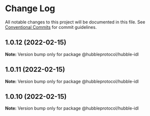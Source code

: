 # Change Log

All notable changes to this project will be documented in this file.
See [Conventional Commits](https://conventionalcommits.org) for commit guidelines.

## 1.0.12 (2022-02-15)

**Note:** Version bump only for package @hubbleprotocol/hubble-idl





## 1.0.11 (2022-02-15)

**Note:** Version bump only for package @hubbleprotocol/hubble-idl





## 1.0.10 (2022-02-15)

**Note:** Version bump only for package @hubbleprotocol/hubble-idl
